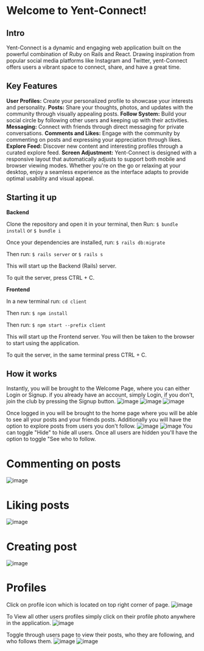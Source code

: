 # Welcome to Yent-Connect!


## Intro
Yent-Connect is a dynamic and engaging web application built on the powerful combination of Ruby on Rails and React. Drawing inspiration from popular social media platforms like Instagram and Twitter, yent-Connect offers users a vibrant space to connect, share, and have a great time.

## Key Features
**User Profiles:** Create your personalized profile to showcase your interests and personality.
**Posts:** Share your thoughts, photos, and updates with the community through visually appealing posts.
**Follow System:** Build your social circle by following other users and keeping up with their activities.
**Messaging:** Connect with friends through direct messaging for private conversations.
**Comments and Likes:** Engage with the community by commenting on posts and expressing your appreciation through likes.
**Explore Feed:** Discover new content and interesting profiles through a curated explore feed.
**Screen Adjustment:** Yent-Connect is designed with a responsive layout that automatically adjusts to support both mobile and browser viewing modes. Whether you're on the go or relaxing at your desktop, enjoy a seamless experience as the interface adapts to provide optimal usability and visual appeal.


## Starting it up
**Backend**

Clone the repository and open it in your terminal, then Run:
`$ bundle install` or `$ bundle i`

Once your dependencies are installed, run:
`$ rails db:migrate`

Then run:
`$ rails server` or `$ rails s`

This will start up the Backend (Rails) server.

To quit the server, press CTRL + C.

**Frontend**

In a new terminal run: 
`cd client`

Then run:
`$ npm install` 

Then run: 
`$ npm start --prefix client`

This will start up the Frontend server.
You will then be taken to the browser to start using the application.

To quit the server, in the same terminal press CTRL + C.

## How it works
Instantly, you will be brought to the Welcome Page, where you can either Login or Signup. if you already have an account, simply Login, if you don't, join the club by pressing the Signup button. 
![image](readme_photos/welcome-page.png)
![image](readme_photos/login-page-2.png)
![image](readme_photos/signup-page-2.png)

Once logged in you will be brought to the home page where you will be able to see all your posts and your friends posts. Additionally you will have the option to explore posts from users you don't follow.
![image](readme_photos/home-page-1.png)
![image](readme_photos/explore-page.png)
You can toggle "Hide" to hide all users. Once all users are hidden you'll have the option to toggle "See who to follow.


# Commenting on posts
![image](readme_photos/comment-form-page.png)

# Liking posts
![image](readme_photos/liking-post.png)

# Creating post
![image](readme_photos/create-post-page.png)

# Profiles
Click on profile icon which is located on top right corner of page.
![image](readme_photos/my-profile-page.png)

To View all other users profiles simply click on their profile photo anywhere in the application.
![image](readme_photos/other-profile-page.png)

Toggle through users page to view their posts, who they are following, and who follows them.
![image](readme_photos/toggle-posts.png)
![image](readme_photos/toggle-followers.png)









